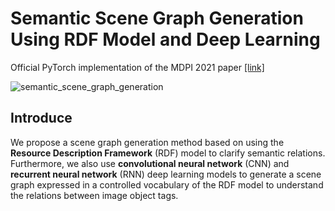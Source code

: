 # Semantic Scene Graph Generation Using RDF Model and Deep Learning

Official PyTorch implementation of the MDPI 2021 paper [[link]](https://www.mdpi.com/2076-3417/11/2/826/htm) <br>

![semantic_scene_graph_generation](https://user-images.githubusercontent.com/42240862/150675917-c594137b-1ac4-4f49-a9ec-ecf6c8196646.png)

## Introduce
 We propose a scene graph generation method based on using the <b>Resource Description Framework</b> (RDF) model to clarify semantic relations. <br>
 Furthermore, we also use <b>convolutional neural network</b> (CNN) and <b>recurrent neural network</b> (RNN) deep learning models to generate a scene graph expressed in a controlled vocabulary of the RDF model to understand the relations between image object tags.
 
 
